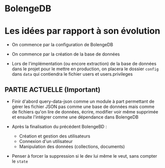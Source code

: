 # BolengeDB

# Les idées par rapport à son évolution

* On commence par la configuration de BolengeDB

* On commence par la création de la base de données

* Lors de l'implémentation (ou encore extraction) de la base de données dans le projet pour le mettre en production, on placera le dossier `config` dans `data` qui contiendra le fichier users et users.privileges

## PARTIE ACTUELLE (Important)

* Finir d'abord query-data-json comme un module à part permettant de gérer les fichier JSON pas comme une base de données mais comme de fichiers qu'on lire de données, écrire, modifier voir même supprimée et ensuite l'intégrer comme une dépendance dans BolengeDB

* Après la finalisation du précédent BolengeBD :
    * Création et gestion des utilisateurs
    * Connexion d'un utilisateur
    * Manipulation des données (collections, documents)

* Penser à forcer la suppression si le dev lui même le veut, sans compter le `state`